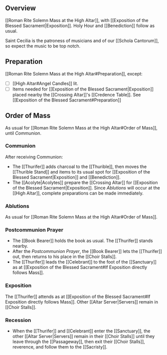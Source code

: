 ## Overview
[[Roman Rite Solemn Mass at the High Altar]], with [[Exposition of the Blessed Sacrament|Exposition]]. Holy Hour and [[Benediction]] follow as usual.

Saint Cecilia is the patroness of musicians and of our [[Schola Cantorum]], so expect the music to be top notch.

## Preparation
[[Roman Rite Solemn Mass at the High Altar#Preparation]], except:
- [ ] [[High Altar#Angel Candles]] lit.
- [ ] Items needed for [[Exposition of the Blessed Sacrament|Exposition]] placed nearby the [[Crossing Altar]]'s [[Credence Table]]. See [[Exposition of the Blessed Sacrament#Preparation]]

## Order of Mass
As usual for [[Roman Rite Solemn Mass at the High Altar#Order of Mass]], until _Communion_.

### Communion
After receiving Communion:
- The [[Thurifer]] adds charcoal to the [[Thurible]], then moves the [[Thurible Stand]] and items to its usual spot for [[Exposition of the Blessed Sacrament|Exposition]] and [[Benediction]].
- The [[Acolyte|Acolytes]] prepare the [[Crossing Altar]] for [[Exposition of the Blessed Sacrament|Exposition]]. Since _Ablutions_ will occur at the [[High Altar]], complete preparations can be made immediately.
### Ablutions
As usual for [[Roman Rite Solemn Mass at the High Altar#Order of Mass]].
### Postcommunion Prayer
- The [[Book Bearer]] holds the book as usual. The [[Thurifer]] stands nearby.
- After the _Postcommunion Prayer_, the [[Book Bearer]] lets the [[Thurifer]] out, then returns to his place in the [[Choir Stalls]].
- The [[Thurifer]] leads the [[Celebrant]] to the foot of the [[Sanctuary]] as at [[Exposition of the Blessed Sacrament#If Exposition directly follows Mass]]. 
### Exposition
The [[Thurifer]] attends as at  [[Exposition of the Blessed Sacrament#If Exposition directly follows Mass]]. Other [[Altar Server|Servers]] remain in [[Choir Stalls]].

### Recession
- When the [[Thurifer]] and [[Celebrant]] enter the [[Sanctuary]], the other [[Altar Server|Servers]] remain in their [[Choir Stalls]] until they leave through the [[Passageway]], then exit their [[Choir Stalls]], reverence, and follow them to the [[Sacristy]].